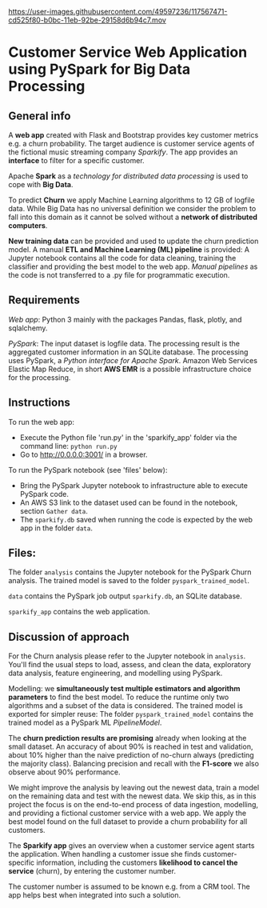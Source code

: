 https://user-images.githubusercontent.com/49597236/117567471-cd525f80-b0bc-11eb-92be-29158d6b94c7.mov

# Customer Service Web Application using PySpark for Big Data Processing

## General info
A __web app__ created with Flask and Bootstrap provides key customer metrics e.g. a churn probability. The target audience is customer service agents of the fictional music streaming company _Sparkify_. The app provides an __interface__ to filter for a specific customer.

Apache __Spark__ as a _technology for distributed data processing_ is used to cope with __Big Data__.

To predict __Churn__ we apply Machine Learning algorithms to 12 GB of logfile data. While Big Data has no universal definition we consider the problem to fall into this domain as it cannot be solved without a __network of distributed computers__.

__New training data__ can be provided and used to update the churn prediction model. A manual __ETL and Machine Learning (ML) pipeline__ is provided: A Jupyter notebook contains all the code for data cleaning, training the classifier and providing the best model to the web app. _Manual pipelines_ as the code is not transferred to a .py file for programmatic execution.

## Requirements
_Web app_: Python 3 mainly with the packages Pandas, flask, plotly, and sqlalchemy.

_PySpark_: The input dataset is logfile data. The processing result is the aggregated customer information in an SQLite database. The processing uses PySpark, a _Python interface for Apache Spark_. Amazon Web Services Elastic Map Reduce, in short __AWS EMR__ is a possible infrastructure choice for the processing.

## Instructions
To run the web app:
- Execute the Python file 'run.py' in the 'sparkify_app' folder via the command line:
    `python run.py`
- Go to http://0.0.0.0:3001/ in a browser.

To run the PySpark notebook (see 'files' below):
- Bring the PySpark Jupyter notebook to infrastructure able to execute PySpark code.
- An AWS S3 link to the dataset used can be found in the notebook, section `Gather data`.
- The `sparkify.db` saved when running the code is expected by the web app in the folder `data`.

## Files:
The folder `analysis` contains the Jupyter notebook for the PySpark Churn analysis. The trained model is saved to the folder `pyspark_trained_model`.

`data` contains the PySpark job output `sparkify.db`, an SQLite database.

`sparkify_app` contains the web application.

## Discussion of approach
For the Churn analysis please refer to the Jupyter notebook in `analysis`. You'll find the usual steps to load, assess, and clean the data, exploratory data analysis, feature engineering, and modelling using PySpark.

Modelling: we __simultaneously test multiple estimators and algorithm parameters__ to find the best model. To reduce the runtime only two algorithms and a subset of the data is considered. The trained model is exported for simpler reuse: The folder `pyspark_trained_model` contains the trained model as a PySpark ML _PipelineModel_.

The __churn prediction results are promising__ already when looking at the small dataset. An accuracy of about 90% is reached in test and validation, about 10% higher than the naive prediction of no-churn always (predicting the majority class). Balancing precision and recall with the __F1-score__ we also observe about 90% performance.

We might improve the analysis by leaving out the newest data, train a model on the remaining data and test with the newest data. We skip this, as in this project the focus is on the end-to-end process of data ingestion, modelling, and providing a fictional customer service with a web app. We apply the best model found on the full dataset to provide a churn probability for all customers.

The __Sparkify app__ gives an overview when a customer service agent starts the application. When handling a customer issue she finds customer-specific information, including the customers __likelihood to cancel the service__ (churn), by entering the customer number.

The customer number is assumed to be known e.g. from a CRM tool. The app helps best when integrated into such a solution.
